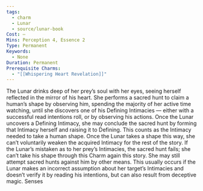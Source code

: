 ```yaml
---
tags:
  - charm
  - Lunar
  - source/lunar-book
Cost: —
Mins: Perception 4, Essence 2
Type: Permanent
Keywords:
  - None
Duration: Permanent
Prerequisite Charms:
  - "[[Whispering Heart Revelation]]"
---
```

The Lunar drinks deep of her prey’s soul with her eyes, seeing herself reflected in the mirror of his heart. She performs a sacred hunt to claim a human’s shape by observing him, spending the majority of her active time watching, until she discovers one of his Defining Intimacies — either with a successful read intentions roll, or by observing his actions. Once the Lunar uncovers a Defining Intimacy, she may conclude the sacred hunt by forming that Intimacy herself and raising it to Defining. This counts as the Intimacy needed to take a human shape. Once the Lunar takes a shape this way, she can’t voluntarily weaken the acquired Intimacy for the rest of the story. If the Lunar’s mistaken as to her prey’s Intimacies, the sacred hunt fails; she can’t take his shape through this Charm again this story. She may still attempt sacred hunts against him by other means. This usually occurs if the Lunar makes an incorrect assumption about her target’s Intimacies and doesn’t verify it by reading his intentions, but can also result from deceptive magic. Senses